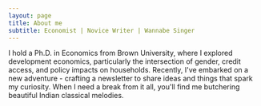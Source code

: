 ```yaml
---
layout: page
title: About me
subtitle: Economist | Novice Writer | Wannabe Singer
---
```


I hold a Ph.D. in Economics from Brown University, where I explored development economics, particularly the intersection of gender, credit access, and policy impacts on households. Recently, I've embarked on a new adventure - crafting a newsletter to share ideas and things that spark my curiosity. When I need a break from it all, you'll find me butchering beautiful Indian classical melodies.

<!-- <iframe src="https://sagarwadhwa.substack.com/embed" width="600" height="150" style="border:1px solid #EEE; background:white;" frameborder="0" scrolling="no"></iframe> -->
